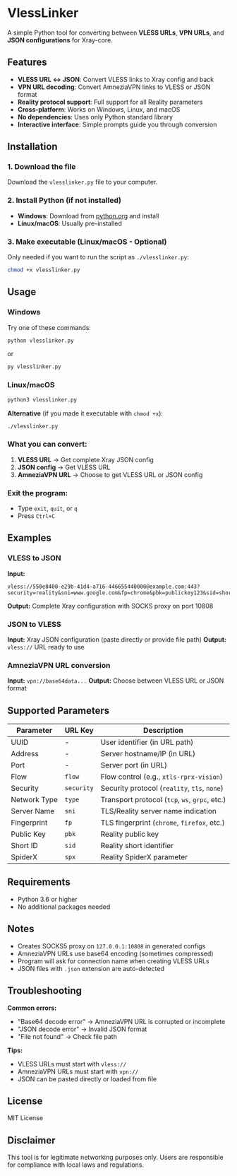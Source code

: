 # VlessLinker

A simple Python tool for converting between **VLESS URLs**, **VPN URLs**, and **JSON configurations** for Xray-core.

## Features

- **VLESS URL ↔ JSON**: Convert VLESS links to Xray config and back
- **VPN URL decoding**: Convert AmneziaVPN links to VLESS or JSON format
- **Reality protocol support**: Full support for all Reality parameters
- **Cross-platform**: Works on Windows, Linux, and macOS
- **No dependencies**: Uses only Python standard library
- **Interactive interface**: Simple prompts guide you through conversion

## Installation

### 1. Download the file
Download the `vlesslinker.py` file to your computer.

### 2. Install Python (if not installed)
- **Windows**: Download from [python.org](https://www.python.org/downloads/) and install
- **Linux/macOS**: Usually pre-installed

### 3. Make executable (Linux/macOS - Optional)
Only needed if you want to run the script as `./vlesslinker.py`:

```bash
chmod +x vlesslinker.py
```

## Usage

### Windows
Try one of these commands:

```cmd
python vlesslinker.py
```

or

```cmd
py vlesslinker.py
```

### Linux/macOS

```bash
python3 vlesslinker.py
```

**Alternative** (if you made it executable with `chmod +x`):

```bash
./vlesslinker.py
```

### What you can convert:

1. **VLESS URL** → Get complete Xray JSON config
2. **JSON config** → Get VLESS URL
3. **AmneziaVPN URL** → Choose to get VLESS URL or JSON config

### Exit the program:
- Type `exit`, `quit`, or `q`
- Press `Ctrl+C`

## Examples

### VLESS to JSON
**Input:**
```
vless://550e8400-e29b-41d4-a716-446655440000@example.com:443?security=reality&sni=www.google.com&fp=chrome&pbk=publickey123&sid=shortid&type=tcp
```

**Output:** Complete Xray configuration with SOCKS proxy on port 10808

### JSON to VLESS
**Input:** Xray JSON configuration (paste directly or provide file path)
**Output:** `vless://` URL ready to use

### AmneziaVPN URL conversion
**Input:** `vpn://base64data...`
**Output:** Choose between VLESS URL or JSON format

## Supported Parameters

| Parameter | URL Key | Description |
|-----------|---------|-------------|
| UUID | - | User identifier (in URL path) |
| Address | - | Server hostname/IP (in URL) |
| Port | - | Server port (in URL) |
| Flow | `flow` | Flow control (e.g., `xtls-rprx-vision`) |
| Security | `security` | Security protocol (`reality`, `tls`, `none`) |
| Network Type | `type` | Transport protocol (`tcp`, `ws`, `grpc`, etc.) |
| Server Name | `sni` | TLS/Reality server name indication |
| Fingerprint | `fp` | TLS fingerprint (`chrome`, `firefox`, etc.) |
| Public Key | `pbk` | Reality public key |
| Short ID | `sid` | Reality short identifier |
| SpiderX | `spx` | Reality SpiderX parameter |

## Requirements

- Python 3.6 or higher
- No additional packages needed

## Notes

- Creates SOCKS5 proxy on `127.0.0.1:10808` in generated configs
- AmneziaVPN URLs use base64 encoding (sometimes compressed)
- Program will ask for connection name when creating VLESS URLs
- JSON files with `.json` extension are auto-detected

## Troubleshooting

**Common errors:**
- "Base64 decode error" → AmneziaVPN URL is corrupted or incomplete
- "JSON decode error" → Invalid JSON format
- "File not found" → Check file path

**Tips:**
- VLESS URLs must start with `vless://`
- AmneziaVPN URLs must start with `vpn://`
- JSON can be pasted directly or loaded from file

## License

MIT License

## Disclaimer

This tool is for legitimate networking purposes only. Users are responsible for compliance with local laws and regulations.
